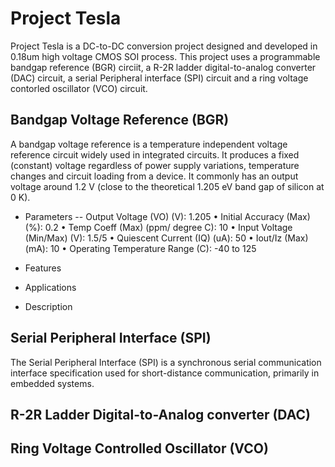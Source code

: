 # Project Tesla
Project Tesla is a DC-to-DC conversion project designed and developed in 0.18um high voltage CMOS SOI process. This project uses a programmable bandgap reference (BGR) circiit, a R-2R ladder digital-to-analog converter (DAC) circuit, a serial Peripheral interface (SPI) circuit and a ring voltage contorled oscillator (VCO) circuit.
## Bandgap Voltage Reference (BGR)
A bandgap voltage reference is a temperature independent voltage reference circuit widely used in integrated circuits. It produces a fixed (constant) voltage regardless of power supply variations, temperature changes and circuit loading from a device. It commonly has an output voltage around 1.2 V (close to the theoretical 1.205 eV band gap of silicon at 0 K).
- Parameters
--	Output Voltage (VO) (V): 				1.205
•	Initial Accuracy (Max) (%): 				0.2
•	Temp Coeff (Max) (ppm/ degree C): 			10
•	Input Voltage (Min/Max) (V): 			1.5/5
•	Quiescent Current (IQ) (uA): 				50
•	Iout/Iz (Max) (mA): 					10
•	Operating Temperature Range (C): 			-40 to 125

- Features
- Applications
- Description

## Serial Peripheral Interface (SPI)
The Serial Peripheral Interface (SPI) is a synchronous serial communication interface specification used for short-distance communication, primarily in embedded systems.
## R-2R Ladder Digital-to-Analog converter (DAC)

## Ring Voltage Controlled Oscillator (VCO)
